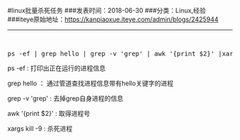 #linux批量杀死任务
###发表时间：2018-06-30
###分类：Linux,经验
###iteye原始地址：<a href="https://kanpiaoxue.iteye.com/admin/blogs/2425944" target="_blank">https://kanpiaoxue.iteye.com/admin/blogs/2425944</a>

---

<div class="iteye-blog-content-contain" style="font-size: 14px;"> 
 <p>&nbsp;</p> 
 <pre name="code" class="java">ps -ef | grep hello | grep -v 'grep' | awk '{print $2}' |xargs kill -9</pre> 
 <p>ps -ef : 打印出正在运行的进程信息</p> 
 <p>grep hello ： 通过管道查找进程信息带有hello关键字的进程</p> 
 <p>grep -v 'grep' : 去掉grep自身进程的信息</p> 
 <p>awk '{print $2}' : 取得进程号</p> 
 <p>xargs kill -9 : 杀死进程</p> 
</div>